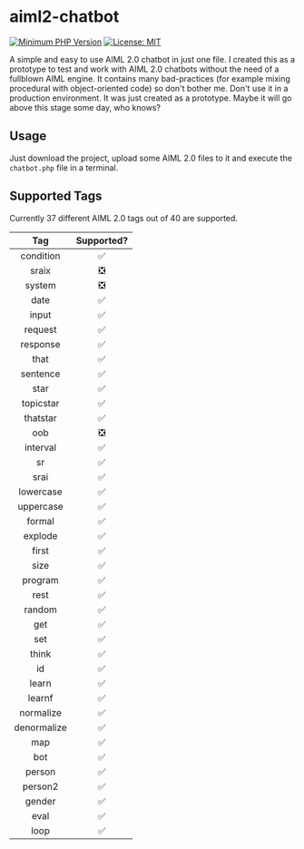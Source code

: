 aiml2-chatbot
=

[![Minimum PHP Version](https://img.shields.io/badge/php-%3E%3D%207.1-4AC51C.svg)](http://php.net/)
[![License: MIT](https://img.shields.io/badge/License-MIT-green.svg)](https://opensource.org/licenses/MIT)

A simple and easy to use AIML 2.0 chatbot in just one file. I created this as a prototype to test and work with AIML 2.0 chatbots without the need of a fullblown AIML engine.
It contains many bad-practices (for example mixing procedural with object-oriented code) so don't bother me.
Don't use it in a production environment. It was just created as a prototype. Maybe it will go above this stage some day, who knows?

Usage
--

Just download the project, upload some AIML 2.0 files to it and execute the `chatbot.php` file in a terminal.

Supported Tags
--

Currently 37 different AIML 2.0 tags out of 40 are supported.

| Tag | Supported? |
| :---: | :---: |
| condition | ✅ |
| sraix | ❎ |
| system | ❎ |
| date | ✅ |
| input | ✅ |
| request | ✅ |
| response | ✅ |
| that | ✅ |
| sentence | ✅ |
| star | ✅ |
| topicstar | ✅ |
| thatstar | ✅ |
| oob | ❎ |
| interval | ✅ |
| sr | ✅ |
| srai | ✅ |
| lowercase | ✅ |
| uppercase | ✅ |
| formal | ✅ |
| explode | ✅ |
| first | ✅ |
| size | ✅ |
| program | ✅ |
| rest | ✅ |
| random | ✅ |
| get | ✅ |
| set | ✅ |
| think | ✅ |
| id | ✅ |
| learn | ✅ |
| learnf | ✅ |
| normalize | ✅ |
| denormalize | ✅ |
| map | ✅ |
| bot | ✅ |
| person | ✅ |
| person2 | ✅ |
| gender | ✅ |
| eval | ✅ |
| loop | ✅ |
